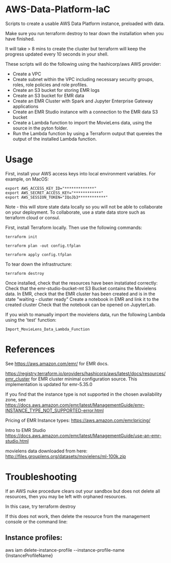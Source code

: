 
# AWS-Data-Platform-IaC
Scripts to create a usable AWS Data Platform instance, preloaded with data. 

Make sure you run terraform destroy to tear down the installation when you have finished.

It will take > 8 mins to create the cluster but terraform will keep the progress updated every 10 seconds in your shell.

These scripts will do the following using the hashicorp/aws AWS provider:
- Create a VPC
- Create subnet within the VPC including necessary security groups, roles, role policies  and role profiles.
- Create an S3 bucket for storing EMR logs
- Create an S3 bucket for EMR data
- Create an EMR Cluster with Spark and Jupyter Enterprise Gateway applications
- Create an EMR Studio instance with a connection to the EMR data S3 bucket
- Create a Lambda function to import the MovieLens data, using the source in the pyton folder.
- Run the Lambda function by using a Terraform output that quereies the output of the installed Lambda function.



# Usage

First, install your AWS access keys into local environment variables.
For example, on MacOS:

```
export AWS_ACCESS_KEY_ID="*************"
export AWS_SECRET_ACCESS_KEY="************"
export AWS_SESSION_TOKEN="IQoJb3************"
```

Note - this will store state data locally so you will not be able to collaborate on your deployment. 
To collaborate, use a state data store such as terraform cloud or consul.

First, install Terraform locally. Then use the following commands:

```
terraform init

terraform plan -out config.tfplan

terraform apply config.tfplan
```

To tear down the infrastructure:

```
terraform destroy
```

Once installed, check that the resources have been instatiated correctly:
Check that the emr-studio-bucket-mt S3 Bucket contains the Movielens data.
In EMR, check that the EMR cluster has been created and is in the state "waiting - cluster ready"
Create a notebook in EMR and link it to the created cluster
Check that the notebook can be opened on JupyterLab.

If you wish to manually import the movielens data, run the following Lambda using the 'test' function: 
```
Import_MovieLens_Data_Lambda_Function
```

# References
See https://aws.amazon.com/emr/ for EMR docs.

https://registry.terraform.io/providers/hashicorp/aws/latest/docs/resources/emr_cluster
for EMR cluster minimal configuration source. This implementation is updated for emr-5.35.0

If you find that the instance type is not supported in the chosen availability zone, see
https://docs.aws.amazon.com/emr/latest/ManagementGuide/emr-INSTANCE_TYPE_NOT_SUPPORTED-error.html

Pricing of EMR Instance types:
https://aws.amazon.com/emr/pricing/

Intro to EMR Studio
https://docs.aws.amazon.com/emr/latest/ManagementGuide/use-an-emr-studio.html

movielens data downloaded from here: http://files.grouplens.org/datasets/movielens/ml-100k.zip

# Troubleshooting
If an AWS nuke procedure clears out your sandbox but does not delete all resources, then you may be left with orphaned resources.

In this case, try 
terraform destroy

If this does not work, then delete the resource from the management console or the command line:

Instance profiles:
------------------
aws iam delete-instance-profile --instance-profile-name {InstanceProfileName} 


